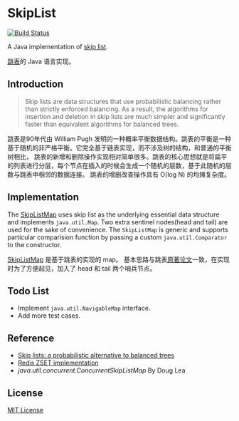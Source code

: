 # SkipList
[![Build Status](https://travis-ci.org/MottoX/SkipList.svg?branch=master)](https://travis-ci.org/MottoX/SkipList)

A Java implementation of [skip list](https://en.wikipedia.org/wiki/Skip_list).

[跳表](https://zh.wikipedia.org/wiki/%E8%B7%B3%E8%B7%83%E5%88%97%E8%A1%A8)的 Java 语言实现。

## Introduction
>Skip lists are data structures that use probabilistic balancing rather than strictly enforced balancing. As a 
result, the algorithms for insertion and deletion in skip lists are much simpler and significantly faster than equivalent algorithms for balanced trees.

跳表是90年代由 William Pugh 发明的一种概率平衡数据结构。跳表的平衡是一种基于随机的非严格平衡。它完全基于链表实现，而不涉及树的结构，和普通的平衡树相比，
跳表的新增和删除操作实现相对简单很多。跳表的核心思想就是将扁平的列表进行分层，每个节点在插入的时候会生成一个随机的层数，基于此随机的层数与跳表中相邻的数据连接。
跳表的增删改查操作具有 O(log N) 的均摊复杂度。

## Implementation
The [SkipListMap](src/main/java/com/github/dataStructure/SkipListMap.java) uses skip list as the underlying essential data structure and 
implements `java.util.Map`.
Two extra sentinel nodes(head and tail) are used for the sake of convenience. The `SkipListMap` is generic and supports
particular comparision function by passing a custom `java.util.Comparator` to the constructor.

[SkipListMap](src/main/java/com/github/dataStructure/SkipListMap.java) 是基于跳表的实现的 map。
基本思路与跳表[原著论文]( skiplist.pdf )一致，在实现时为了方便起见，加入了 head 和 tail 两个哨兵节点。

## Todo List
* Implement `java.util.NavigableMap` interface.
* Add more test cases.

## Reference
* [Skip lists: a probabilistic alternative to balanced trees](http://dl.acm.org/citation.cfm?id=78977)
* [Redis ZSET implementation](https://github.com/antirez/redis/blob/4.0/src/t_zset.c)
* *java.util.concurrent.ConcurrentSkipListMap* By Doug Lea

## License
[MIT License](LICENSE)

